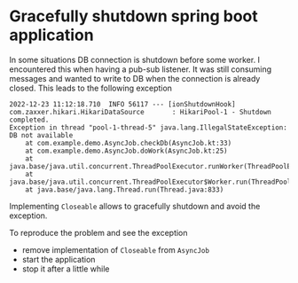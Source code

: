 # Gracefully shutdown spring boot application

In some situations DB connection is shutdown before some worker.
I encountered this when having a pub-sub listener. It was still consuming messages and wanted to write to DB when the connection is already closed.
This leads to the following exception

    2022-12-23 11:12:18.710  INFO 56117 --- [ionShutdownHook] com.zaxxer.hikari.HikariDataSource       : HikariPool-1 - Shutdown completed.
    Exception in thread "pool-1-thread-5" java.lang.IllegalStateException: DB not available
        at com.example.demo.AsyncJob.checkDb(AsyncJob.kt:33)
        at com.example.demo.AsyncJob.doWork(AsyncJob.kt:25)
        at java.base/java.util.concurrent.ThreadPoolExecutor.runWorker(ThreadPoolExecutor.java:1136)
        at java.base/java.util.concurrent.ThreadPoolExecutor$Worker.run(ThreadPoolExecutor.java:635)
        at java.base/java.lang.Thread.run(Thread.java:833)


Implementing `Closeable` allows to gracefully shutdown and avoid the exception.

To reproduce the problem and see the exception
- remove implementation of `Closeable` from `AsyncJob`
- start the application
- stop it after a little while
